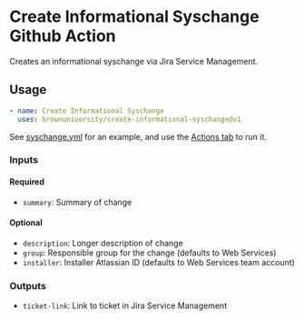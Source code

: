 # Create Informational Syschange Github Action

Creates an informational syschange via Jira Service Management.

## Usage

```yaml
- name: Create Informational Syschange
  uses: brownuniversity/create-informational-syschange@v1
```

See [syschange.yml](.github/workflows/syschange.yml) for an example, and use the [Actions tab](https://github.com/BrownUniversity/create-informational-syschange/actions/workflows/syschange.yaml) to run it.

### Inputs

#### Required

- `summary`: Summary of change

#### Optional

- `description`: Longer description of change
- `group`: Responsible group for the change (defaults to Web Services)
- `installer`: Installer Atlassian ID (defaults to Web Services team account)

### Outputs

- `ticket-link`: Link to ticket in Jira Service Management
